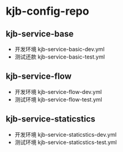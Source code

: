 # kjb-config-repo


## kjb-service-base
* 开发环境 kjb-service-basic-dev.yml
* 测试还款 kjb-service-basic-test.yml


## kjb-service-flow
* 开发环境 kjb-service-flow-dev.yml
* 测试环境 kjb-service-flow-test.yml

## kjb-service-staticstics
* 开发环境 kjb-service-staticstics-dev.yml
* 测试环境 kjb-service-staticstics-test.yml